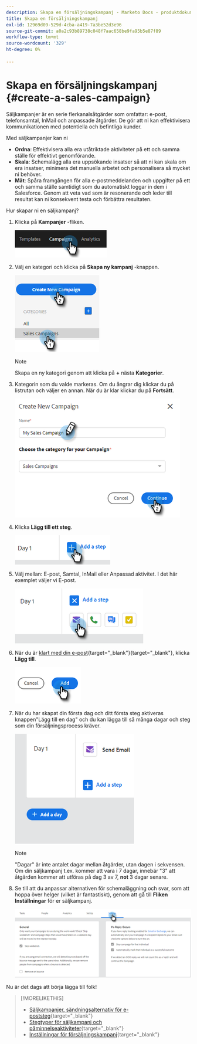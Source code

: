 ```yaml
---
description: Skapa en försäljningskampanj - Marketo Docs - produktdokumentation
title: Skapa en försäljningskampanj
exl-id: 12969d09-529d-4cba-a419-7a3be52d3e96
source-git-commit: a0a2c93b89738c048f7aac658be9fa95b5e87f89
workflow-type: tm+mt
source-wordcount: '329'
ht-degree: 0%

---
```


# Skapa en försäljningskampanj {#create-a-sales-campaign}

Säljkampanjer är en serie flerkanalsåtgärder som omfattar: e-post, telefonsamtal, InMail och anpassade åtgärder. De gör att ni kan effektivisera kommunikationen med potentiella och befintliga kunder.

Med säljkampanjer kan ni

* **Ordna**: Effektivisera alla era utåtriktade aktiviteter på ett och samma ställe för effektivt genomförande.
* **Skala**: Schemalägg alla era uppsökande insatser så att ni kan skala om era insatser, minimera det manuella arbetet och personalisera så mycket ni behöver.
* **Mät**: Spåra framgången för alla e-postmeddelanden och uppgifter på ett och samma ställe samtidigt som du automatiskt loggar in dem i Salesforce. Genom att veta vad som är resonerande och leder till resultat kan ni konsekvent testa och förbättra resultaten.

Hur skapar ni en säljkampanj?

1. Klicka på **Kampanjer** -fliken.

   ![](assets/create-a-sales-campaign-1.png)

1. Välj en kategori och klicka på **Skapa ny kampanj** -knappen.

   ![](assets/create-a-sales-campaign-2.png)

   >[!NOTE]
   >
   >Skapa en ny kategori genom att klicka på **+** nästa **Kategorier**.

1. Kategorin som du valde markeras. Om du ångrar dig klickar du på listrutan och väljer en annan. När du är klar klickar du på **Fortsätt**.

   ![](assets/create-a-sales-campaign-3.png)

1. Klicka **Lägg till ett steg**.

   ![](assets/create-a-sales-campaign-4.png)

1. Välj mellan: E-post, Samtal, InMail eller Anpassad aktivitet. I det här exemplet väljer vi E-post.

   ![](assets/create-a-sales-campaign-5.png)

1. När du är [klart med din e-post](/help/marketo/product-docs/marketo-sales-insight/actions/campaigns/sales-campaign-step-types-and-reminder-tasks.md#email){target=&quot;_blank&quot;}{target=&quot;_blank&quot;}, klicka **Lägg till**.

   ![](assets/create-a-sales-campaign-6.png)

1. När du har skapat din första dag och ditt första steg aktiveras knappen&quot;Lägg till en dag&quot; och du kan lägga till så många dagar och steg som din försäljningsprocess kräver.

   ![](assets/create-a-sales-campaign-7.png)

   >[!NOTE]
   >
   >&quot;Dagar&quot; är inte antalet dagar mellan åtgärder, utan dagen i sekvensen. Om din säljkampanj t.ex. kommer att vara i 7 dagar, innebär &quot;3&quot; att åtgärden kommer att utföras på dag 3 av 7, **not** 3 dagar senare.

1. Se till att du anpassar alternativen för schemaläggning och svar, som att hoppa över helger (vilket är fantastiskt), genom att gå till **Fliken Inställningar** för er säljkampanj.

   ![](assets/create-a-sales-campaign-8.png)

Nu är det dags att börja lägga till folk!

>[!MORELIKETHIS]
>
>* [Säljkampanjer, sändningsalternativ för e-poststeg](/help/marketo/product-docs/marketo-sales-insight/actions/campaigns/sales-campaign-send-options-for-email-steps.md){target=&quot;_blank&quot;}
>* [Stegtyper för säljkampanj och påminnelseaktiviteter](/help/marketo/product-docs/marketo-sales-insight/actions/campaigns/sales-campaign-step-types-and-reminder-tasks.md){target=&quot;_blank&quot;}
>* [Inställningar för försäljningskampanj](/help/marketo/product-docs/marketo-sales-insight/actions/campaigns/sales-campaign-settings.md){target=&quot;_blank&quot;}

